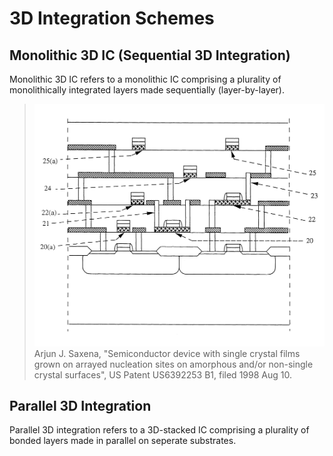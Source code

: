 # 3D Integration Schemes

## Monolithic 3D IC (Sequential 3D Integration)
Monolithic 3D IC refers to a monolithic IC comprising a plurality of monolithically integrated layers made sequentially (layer-by-layer).

>![](/img/US06392253-20020521-D00000.png)
> Arjun J. Saxena, "Semiconductor device with single crystal films grown on arrayed nucleation sites on amorphous and/or non-single crystal surfaces", US Patent US6392253 B1, filed 1998 Aug 10.


## Parallel 3D Integration
Parallel 3D integration refers to a 3D-stacked IC comprising a plurality of bonded layers made in parallel on seperate substrates.



